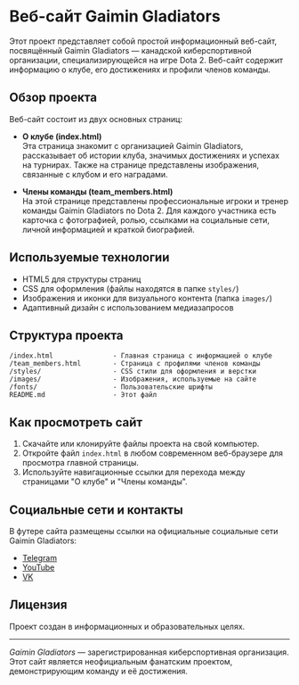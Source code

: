 # Веб-сайт Gaimin Gladiators

Этот проект представляет собой простой информационный веб-сайт, посвящённый Gaimin Gladiators — канадской киберспортивной организации, специализирующейся на игре Dota 2. Веб-сайт содержит информацию о клубе, его достижениях и профили членов команды.

## Обзор проекта

Веб-сайт состоит из двух основных страниц:

- **О клубе (index.html)**  
  Эта страница знакомит с организацией Gaimin Gladiators, рассказывает об истории клуба, значимых достижениях и успехах на турнирах. Также на странице представлены изображения, связанные с клубом и его наградами.

- **Члены команды (team_members.html)**  
  На этой странице представлены профессиональные игроки и тренер команды Gaimin Gladiators по Dota 2. Для каждого участника есть карточка с фотографией, ролью, ссылками на социальные сети, личной информацией и краткой биографией.

## Используемые технологии

- HTML5 для структуры страниц
- CSS для оформления (файлы находятся в папке `styles/`)
- Изображения и иконки для визуального контента (папка `images/`)
- Адаптивный дизайн с использованием медиазапросов

## Структура проекта

```
/index.html               - Главная страница с информацией о клубе
/team_members.html        - Страница с профилями членов команды
/styles/                  - CSS стили для оформления и верстки
/images/                  - Изображения, используемые на сайте
/fonts/                   - Пользовательские шрифты
README.md                 - Этот файл
```

## Как просмотреть сайт

1. Скачайте или клонируйте файлы проекта на свой компьютер.
2. Откройте файл `index.html` в любом современном веб-браузере для просмотра главной страницы.
3. Используйте навигационные ссылки для перехода между страницами "О клубе" и "Члены команды".

## Социальные сети и контакты

В футере сайта размещены ссылки на официальные социальные сети Gaimin Gladiators:

- [Telegram](https://t.me/s/GaiminGladiatorsGG)
- [YouTube](https://www.youtube.com/channel/UC40-crdI0n9Zl32KMKDXCgg)
- [VK](https://vk.com/gaimingladiators)

## Лицензия

Проект создан в информационных и образовательных целях.

---

*Gaimin Gladiators* — зарегистрированная киберспортивная организация. Этот сайт является неофициальным фанатским проектом, демонстрирующим команду и её достижения.
